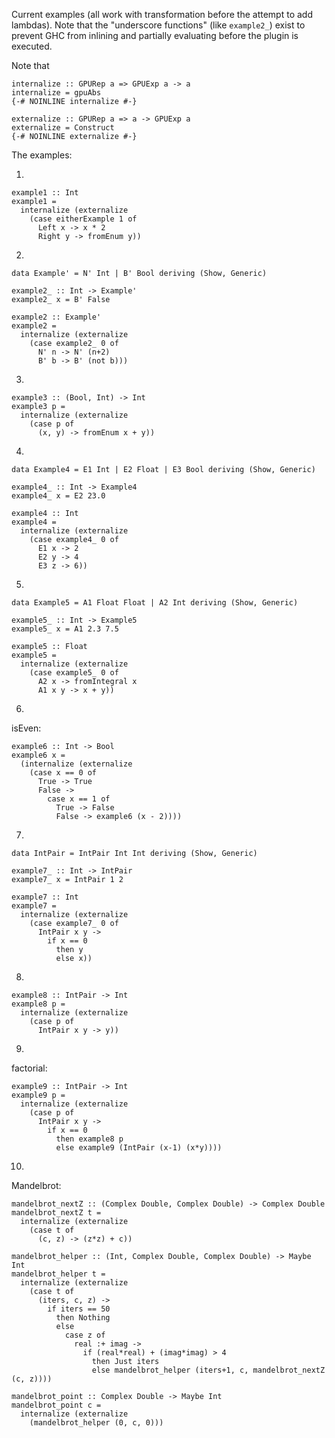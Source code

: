 Current examples (all work with transformation before the attempt to add
lambdas). Note that the "underscore functions" (like `example2_`) exist to
prevent GHC from inlining and partially evaluating before the plugin is
executed.

Note that

    internalize :: GPURep a => GPUExp a -> a
    internalize = gpuAbs
    {-# NOINLINE internalize #-}

    externalize :: GPURep a => a -> GPUExp a
    externalize = Construct
    {-# NOINLINE externalize #-}

The examples:

1.

    example1 :: Int
    example1 =
      internalize (externalize
        (case eitherExample 1 of
          Left x -> x * 2
          Right y -> fromEnum y))

2.

    data Example' = N' Int | B' Bool deriving (Show, Generic)

    example2_ :: Int -> Example'
    example2_ x = B' False

    example2 :: Example'
    example2 =
      internalize (externalize
        (case example2_ 0 of
          N' n -> N' (n+2)
          B' b -> B' (not b)))

3. 

    example3 :: (Bool, Int) -> Int
    example3 p =
      internalize (externalize
        (case p of
          (x, y) -> fromEnum x + y))

4.

    data Example4 = E1 Int | E2 Float | E3 Bool deriving (Show, Generic)

    example4_ :: Int -> Example4
    example4_ x = E2 23.0

    example4 :: Int
    example4 =
      internalize (externalize
        (case example4_ 0 of
          E1 x -> 2
          E2 y -> 4
          E3 z -> 6))

5.


    data Example5 = A1 Float Float | A2 Int deriving (Show, Generic)

    example5_ :: Int -> Example5
    example5_ x = A1 2.3 7.5

    example5 :: Float
    example5 =
      internalize (externalize
        (case example5_ 0 of
          A2 x -> fromIntegral x
          A1 x y -> x + y))

6.
isEven:


    example6 :: Int -> Bool
    example6 x =
      (internalize (externalize
        (case x == 0 of
          True -> True
          False ->
            case x == 1 of
              True -> False
              False -> example6 (x - 2))))

7. 

    data IntPair = IntPair Int Int deriving (Show, Generic)

    example7_ :: Int -> IntPair
    example7_ x = IntPair 1 2

    example7 :: Int
    example7 =
      internalize (externalize
        (case example7_ 0 of
          IntPair x y ->
            if x == 0
              then y
              else x))

8.



    example8 :: IntPair -> Int
    example8 p =
      internalize (externalize
        (case p of
          IntPair x y -> y))

9.
factorial:


    example9 :: IntPair -> Int
    example9 p =
      internalize (externalize
        (case p of
          IntPair x y ->
            if x == 0
              then example8 p
              else example9 (IntPair (x-1) (x*y))))

10.
Mandelbrot:


    mandelbrot_nextZ :: (Complex Double, Complex Double) -> Complex Double
    mandelbrot_nextZ t =
      internalize (externalize
        (case t of
          (c, z) -> (z*z) + c))

    mandelbrot_helper :: (Int, Complex Double, Complex Double) -> Maybe Int
    mandelbrot_helper t =
      internalize (externalize
        (case t of
          (iters, c, z) ->
            if iters == 50
              then Nothing
              else
                case z of
                  real :+ imag ->
                    if (real*real) + (imag*imag) > 4
                      then Just iters
                      else mandelbrot_helper (iters+1, c, mandelbrot_nextZ (c, z))))

    mandelbrot_point :: Complex Double -> Maybe Int
    mandelbrot_point c =
      internalize (externalize
        (mandelbrot_helper (0, c, 0)))

